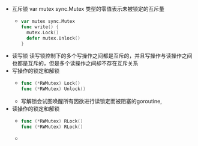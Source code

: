- 互斥锁  var mutex sync.Mutex 类型的零值表示未被锁定的互斥量
	- ``` go
	  var mutex sync.Mutex
	  func write() {
	    mutex.Lock()
	    defer mutex.Unlock()
	  }
	  ```
- 读写锁 读写锁控制下的多个写操作之间都是互斥的，并且写操作与读操作之间也都是互斥的，但是多个读操作之间却不存在互斥关系
- 写操作的锁定和解锁
	- ``` go
	  func (*RWMutex) Lock()
	  func (*RWMutex) Unlock()
	  ```
	- 写解锁会试图唤醒所有因欲进行读锁定而被阻塞的goroutine,
- 读操作的锁定和解锁
	- ``` go
	  func (*RWMutex) RLock()
	  func (*RWMutex) RLock()	
	  ```
	-